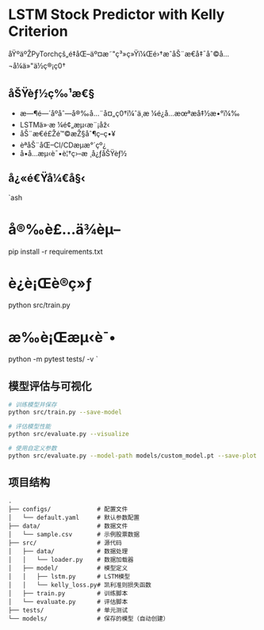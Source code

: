 ﻿# LSTM Stock Predictor with Kelly Criterion

åŸºäºŽPyTorchçš„é‡åŒ–äº¤æ˜"ç³»ç»Ÿï¼Œé›†æˆåŠ¨æ€å‡¯åˆ©å…¬å¼ä»"ä½ç®¡ç0†

## åŠŸèƒ½ç‰¹æ€§
- æ—¶é—´åºåˆ—å®‰å…¨å¤„ç0†ï¼ˆä¸æ ¼é¿å…æœªæå‡½æ•°ï¼‰
- LSTMä»·æ ¼é¢„æµ‹æ¨¡åž‹
- åŠ¨æ€é£Žé™©æŽ§åˆ¶ç–ç•¥
- èªåŠ¨åŒ–CI/CDæµæ°´çº¿
- å•å…æµ‹è¯•è¦†ç›–æ ¸å¿ƒåŠŸèƒ½

## å¿«é€Ÿå¼€å§‹
`ash
# å®‰è£…ä¾èµ–
pip install -r requirements.txt

# è¿è¡Œè®­ç»ƒ
python src/train.py

# æ‰è¡Œæµ‹è¯•
python -m pytest tests/ -v
`

## 模型评估与可视化

```bash
# 训练模型并保存
python src/train.py --save-model

# 评估模型性能
python src/evaluate.py --visualize

# 使用自定义参数
python src/evaluate.py --model-path models/custom_model.pt --save-plot results/performance.png
```

## 项目结构

```
.
├── configs/             # 配置文件
│   └── default.yaml     # 默认参数配置
├── data/                # 数据文件
│   └── sample.csv       # 示例股票数据
├── src/                 # 源代码
│   ├── data/            # 数据处理
│   │   └── loader.py    # 数据加载器
│   ├── model/           # 模型定义
│   │   ├── lstm.py      # LSTM模型
│   │   └── kelly_loss.py# 凯利准则损失函数
│   ├── train.py         # 训练脚本
│   └── evaluate.py      # 评估脚本
├── tests/               # 单元测试
└── models/              # 保存的模型（自动创建）
```

